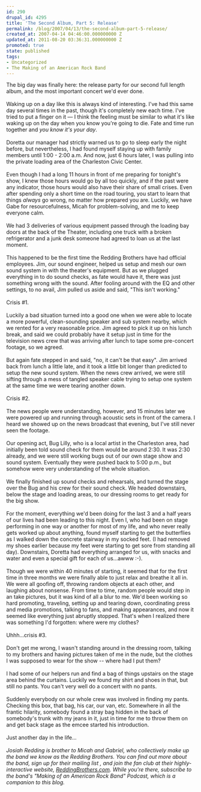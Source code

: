 ```yaml
---
id: 290
drupal_id: 4295
title: 'The Second Album, Part 5: Release'
permalink: /blog/2007/04/13/the-second-album-part-5-release/
created_at: 2007-04-14 04:46:00.000000000 Z
updated_at: 2011-08-20 03:36:31.000000000 Z
promoted: true
state: published
tags:
- Uncategorized
- The Making of an American Rock Band
---
```

The big day was finally here: the release party for our second full length album, and the most important concert we'd ever done.<br /><br />Waking up on a day like this is always kind of interesting. I've had this same day several times in the past, though it's completely new each time. I've tried to put a finger on it — I think the feeling must be similar to what it's like waking up on the day when you know you're going to die. Fate and time run together and <span style="font-style:italic;">you know it's your day</span>.<br /><br />Doretta our manager had strictly warned us to go to sleep early the night before, but nevertheless, I had found myself staying up with family members until 1:00 - 2:00 a.m. And now, just 6 hours later, I was pulling into the private loading area of the Charleston Civic Center.<br /><br />Even though I had a long 11 hours in front of me preparing for tonight's show, I knew those hours would go by all too quickly, and if the past were any indicator, those hours would also have their share of small crises. Even after spending only a short time on the road touring, you start to learn that things <span style="font-style:italic;">always</span> go wrong, no matter how prepared you are. Luckily, we have Gabe for resourcefulness, Micah for problem-solving, and me to keep everyone calm.<br /><br />We had 3 deliveries of various equipment passed through the loading bay doors at the back of the Theater, including one truck with a broken refrigerator and a junk desk someone had agreed to loan us at the last moment.<br /><br />This happened to be the first time the Redding Brothers have had official employees. Jim, our sound engineer, helped us setup and mesh our own sound system in with the theater's equipment. But as we plugged everything in to do sound checks, as fate would have it, there was just something wrong with the sound. After fooling around with the EQ and other settings, to no avail, Jim pulled us aside and said, "This isn't working."<br /><br />Crisis #1.<br /><br />Luckily a bad situation turned into a good one when we were able to locate a more powerful, clean-sounding speaker and sub system nearby, which we rented for a very reasonable price. Jim agreed to pick it up on his lunch break, and said we could probably have it setup just in time for the television news crew that was arriving after lunch to tape some pre-concert footage, so we agreed.<br /><br />But again fate stepped in and said, "no, it can't be that easy". Jim arrived back from lunch a little late, and it took a little bit longer than predicted to setup the new sound system. When the news crew arrived, we were still sifting through a mess of tangled speaker cable trying to setup one system at the same time we were tearing another down.<br /><br />Crisis #2.<br /><br />The news people were understanding, however, and 15 minutes later we were powered up and running through acoustic sets in front of the camera. I heard we showed up on the news broadcast that evening, but I've still never seen the footage.<br /><br />Our opening act, Bug Lilly, who is a local artist in the Charleston area, had initially been told sound check for them would be around 2:30. It was 2:30 already, and we were still working bugs out of our own stage show and sound system. Eventually they were pushed back to 5:00 p.m., but somehow were very understanding of the whole situation.<br /><br />We finally finished up sound checks and rehearsals, and turned the stage over the Bug and his crew for their sound check. We headed downstairs, below the stage and loading areas, to our dressing rooms to get ready for the big show.<br /><br />For the moment, everything we'd been doing for the last 3 and a half years of our lives had been leading to this night. Even I, who had been on stage performing in one way or another for most of my life, and who never really gets worked up about anything, found myself starting to get the butterflies as I walked down the concrete stairway in my socked feet. (I had removed my shoes earlier because my feet were starting to get sore from standing all day). Downstairs, Doretta had everything arranged for us, with snacks and water and even a special gift for each of us...awww :-).<br /><br />Though we were within 40 minutes of starting, it seemed that for the first time in three months we were finally able to just relax and breathe it all in. We were all goofing off, throwing random objects at each other, and laughing about nonsense. From time to time, random people would step in an take pictures, but it was kind of all a blur to me. We'd been working so hard promoting, traveling, setting up and tearing down, coordinating press and media promotions, talking to fans, and making appearances, and now it seemed like everything just abruptly stopped. That's when I realized there was something I'd forgotten: where were my clothes?<br /><br />Uhhh...crisis #3.<br /><br />Don't get me wrong, I wasn't standing around in the dressing room, talking to my brothers and having pictures taken of me in the nude, but the clothes I was supposed to wear for the show -- where had I put them?<br /><br />I had some of our helpers run and find a bag of things upstairs on the stage area behind the curtains. Luckily we found my shirt and shoes in that, but still no pants. You can't very well do a concert with no pants.<br /><br />Suddenly everybody on our whole crew was involved in finding my pants. Checking this box, that bag, his car, our van, etc. Somewhere in all the frantic hilarity, somebody found a stray bag hidden in the back of somebody's trunk with my jeans in it, just in time for me to throw them on and get back stage as the emcee started his introduction.<br /><br />Just another day in the life...<br /><br /><em>Josiah Redding is brother to Micah and Gabriel, who collectively make up the band we know as the Redding Brothers. You can find out more about the band, sign up for their mailing list , and join the fan club at their highly-interactive website, <a href="http://www.reddingbrothers.com/">ReddingBrothers.com</a>. While you're there, subscribe to the band's "Making of an American Rock Band" Podcast, which is a companion to this blog.</em>
